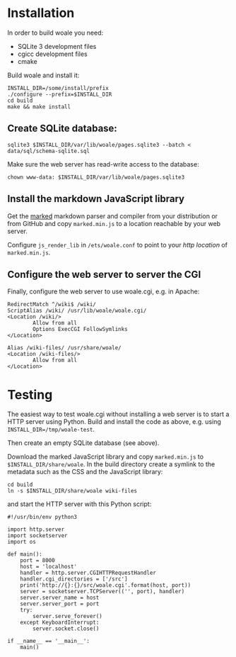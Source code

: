 # Installation

In order to build woale you need:
- SQLite 3 development files
- cgicc development files
- cmake

Build woale and install it:
```
INSTALL_DIR=/some/install/prefix
./configure --prefix=$INSTALL_DIR
cd build
make && make install
```

## Create SQLite database:

    sqlite3 $INSTALL_DIR/var/lib/woale/pages.sqlite3 --batch < data/sql/schema-sqlite.sql

Make sure the web server has read-write access to the database:

    chown www-data: $INSTALL_DIR/var/lib/woale/pages.sqlite3


## Install the markdown JavaScript library

Get the [marked] markdown parser and compiler from your distribution or from
GitHub and copy `marked.min.js` to a location reachable by your web server.

Configure `js_render_lib` in `/ets/woale.conf` to point to your *http*
*location* of `marked.min.js`.

## Configure the web server to server the CGI

Finally, configure the web server to use woale.cgi, e.g. in Apache:
```
RedirectMatch ^/wiki$ /wiki/
ScriptAlias /wiki/ /usr/lib/woale/woale.cgi/
<Location /wiki/>
        Allow from all
        Options ExecCGI FollowSymlinks
</Location>

Alias /wiki-files/ /usr/share/woale/
<Location /wiki-files/>
        Allow from all
</Location>
```

# Testing

The easiest way to test woale.cgi without installing a web server is to start a
HTTP server using Python.  Build and install the code as above, e.g. using
`INSTALL_DIR=/tmp/woale-test`.

Then create an empty SQLite database (see above).

Download the marked JavaScript library and copy `marked.min.js` to
`$INSTALL_DIR/share/woale`.
In the build directory create a symlink to the metadata such as the CSS and the
JavaScript library:

```
cd build
ln -s $INSTALL_DIR/share/woale wiki-files
```
and start the HTTP server with this Python script:
```
#!/usr/bin/env python3

import http.server
import socketserver
import os

def main():
    port = 8000
    host = 'localhost'
    handler = http.server.CGIHTTPRequestHandler
    handler.cgi_directories = ['/src']
    print('http://{}:{}/src/woale.cgi'.format(host, port))
    server = socketserver.TCPServer(('', port), handler)
    server.server_name = host
    server.server_port = port
    try:
        server.serve_forever()
    except KeyboardInterrupt:
        server.socket.close()

if __name__ == '__main__':
    main()
```

[marked]: https://github.com/chjj/marked
